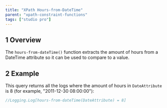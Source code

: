```yaml
---
title: "XPath Hours-from-DateTime"
parent: "xpath-constraint-functions"
tags: ["studio pro"]
---
```


## 1 Overview

The `hours-from-dateTime()` function extracts the amount of hours from a DateTime attribute so it can be used to compare to a value.

## 2 Example

This query returns all the logs where the amount of hours in `DateAttribute` is 8 (for example, "2011-12-30 08:00:00"):

```java
//Logging.Log[hours-from-dateTime(DateAttribute) = 8]
```
